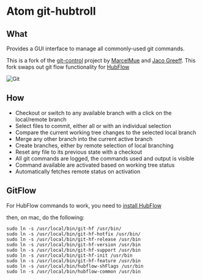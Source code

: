 # Atom git-hubtroll

## What

Provides a GUI interface to manage all commonly-used git commands.

This is a fork of the [git-control](https://atom.io/packages/git-control) project by [MarcelMue](https://github.com/MarcelMue) and [Jaco Greeff](https://github.com/jacogr). This fork swaps out git flow functionality for [HubFlow](https://datasift.github.io/gitflow/)

![Git](https://raw.githubusercontent.com/jacogr/atom-git-control/master/screenshots/git-01.png)

## How

- Checkout or switch to any available branch with a click on the local/remote branch
- Select files to commit, either all or with an individual selection
- Compare the current working tree changes to the selected local branch
- Merge any other branch into the current active branch
- Create branches, either by remote selection of local branching
- Reset any file to its previous state with a checkout
- All git commands are logged, the commands used and output is visible
- Command available are activated based on working tree status
- Automatically fetches remote status on activation

## GitFlow

For HubFlow commands to work, you need to [install HubFlow](https://datasift.github.io/gitflow/TheHubFlowTools.html)

then, on mac, do the following:

```
sudo ln -s /usr/local/bin/git-hf /usr/bin/
sudo ln -s /usr/local/bin/git-hf-hotfix /usr/bin/
sudo ln -s /usr/local/bin/git-hf-release /usr/bin
sudo ln -s /usr/local/bin/git-hf-version /usr/bin
sudo ln -s /usr/local/bin/git-hf-support /usr/bin
sudo ln -s /usr/local/bin/git-hf-init /usr/bin
sudo ln -s /usr/local/bin/git-hf-feature /usr/bin
sudo ln -s /usr/local/bin/hubflow-shFlags /usr/bin
sudo ln -s /usr/local/bin/hubflow-common /usr/bin
```
